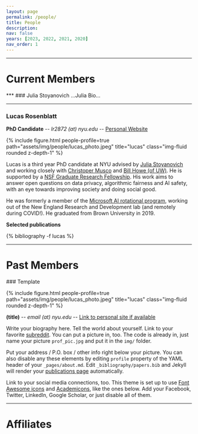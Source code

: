 ```yaml
---
layout: page
permalink: /people/
title: People
description: 
nav: false
years: [2023, 2022, 2021, 2020]
nav_order: 1
---
```

<!-- Note about our lab culture, etc. -->
***
<h1 class="category" id="current">Current Members</h1>
***
### Julia Stoyanovich
...Julia Bio...

***
### Lucas Rosenblatt

**PhD Candidate** -- *lr2872 (at) nyu.edu* -- [Personal Website](https://www.lucasrosenblatt.com/)

{% include figure.html people-profile=true path="assets/img/people/lucas_photo.jpeg" title="lucas" class="img-fluid rounded z-depth-1" %}

Lucas is a third year PhD candidate at NYU advised by [Julia Stoyanovich](/) and working closely with [Christoper Musco](https://www.chrismusco.com/) and [Bill Howe (of UW)](https://faculty.washington.edu/billhowe/). He is supported by a [NSF Graduate Research Fellowship](https://www.nsfgrfp.org/). His work aims to answer open questions on data privacy, algorithmic fairness and AI safety, with an eye towards improving society and doing social good. 

He was formerly a member of the [Microsoft AI rotational program](https://www.microsoftnewengland.com/maidap/), working out of the New England Research and Development lab (and remotely during COVID!). He graduated from Brown University in 2019. 
<!-- He owns a [school bus](). -->

**Selected publications**
<div class="publications-div">
  {% bibliography -f lucas %}
</div>

***
<h1 class="category" id="past">Past Members</h1>
### Template

{% include figure.html people-profile=true path="assets/img/people/lucas_photo.jpeg" title="lucas" class="img-fluid rounded z-depth-1" %}

**(title)** -- *email (at) nyu.edu* -- [Link to personal site if available](/)

Write your biography here. Tell the world about yourself. Link to your favorite [subreddit](http://reddit.com). You can put a picture in, too. The code is already in, just name your picture `prof_pic.jpg` and put it in the `img/` folder.

Put your address / P.O. box / other info right below your picture. You can also disable any these elements by editing `profile` property of the YAML header of your `_pages/about.md`. Edit `_bibliography/papers.bib` and Jekyll will render your [publications page](/al-folio/publications/) automatically.

Link to your social media connections, too. This theme is set up to use [Font Awesome icons](http://fortawesome.github.io/Font-Awesome/) and [Academicons](https://jpswalsh.github.io/academicons/), like the ones below. Add your Facebook, Twitter, LinkedIn, Google Scholar, or just disable all of them.

***
<h1 class="category" id="affiliates">Affiliates</h1>